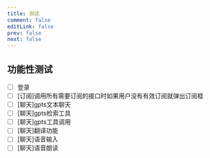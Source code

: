 ```yaml
---
title: 测试
comment: false
editLink: false
prev: false
next: false
---
```



## 功能性测试

- [ ] 登录
- [ ] [订阅]调用所有需要订阅的接口时如果用户没有有效订阅就弹出订阅框
- [ ] [聊天]gpts文本聊天
- [ ] [聊天]gpts检索工具
- [ ] [聊天]gpts工具调用
- [ ] [聊天]翻译功能
- [ ] [聊天]语音输入
- [ ] [聊天]语音朗读
